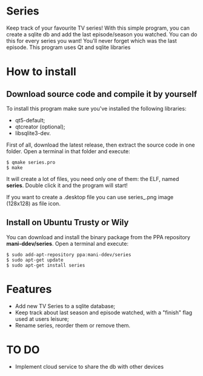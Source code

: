# Series
Keep track of your favourite TV series!
With this simple program, you can create a sqlite db and add the last episode/season you watched. You can do this for every series you want!
You'll never forget which was the last episode.
This program uses Qt and sqlite libraries

# How to install
## Download source code and compile it by yourself
To install this program make sure you've installed the following libraries:
- qt5-default;
- qtcreator (optional);
- libsqlite3-dev.

First of all, download the latest release, then extract the source code in one folder.
Open a terminal in that folder and execute:
```script
$ qmake series.pro
$ make
```
It will create a lot of files, you need only one of them: the ELF, named **series**. Double click it and the program will start!

If you want to create a .desktop file you can use series_.png image (128x128) as file icon.

## Install on Ubuntu Trusty or Wily
You can download and install the binary package from the PPA repository **mani-ddev/series**. Open a terminal and execute:

```script
$ sudo add-apt-repository ppa:mani-ddev/series
$ sudo apt-get update
$ sudo apt-get install series
```

# Features
- Add new TV Series to a sqlite database;
- Keep track about last season and episode watched, with a "finish" flag used at users leisure;
- Rename series, reorder them or remove them.

# TO DO
- Implement cloud service to share the db with other devices
